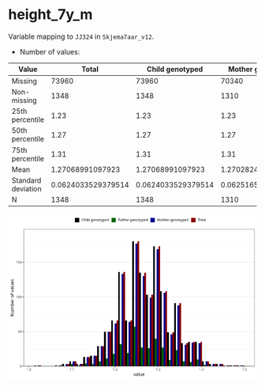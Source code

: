 # height_7y_m
Variable mapping to `JJ324` in `Skjema7aar_v12`.
- Number of values:

| Value | Total | Child genotyped | Mother genotyped | Father genotyped |
| ----- | ----- | --------------- | ---------------- | ---------------- |
| Missing | 73960 | 73960 | 70340 | 49752 |
| Non-missing | 1348 | 1348 | 1310 | 332 |
| 25th percentile | 1.23 | 1.23 | 1.23 | 1.23 |
| 50th percentile | 1.27 | 1.27 | 1.27 | 1.26 |
| 75th percentile | 1.31 | 1.31 | 1.31 | 1.31 |
| Mean | 1.27068991097923 | 1.27068991097923 | 1.27028244274809 | 1.26734939759036 |
| Standard deviation | 0.0624033529379514 | 0.0624033529379514 | 0.0625165860112015 | 0.059986591399014 |
| N | 1348 | 1348 | 1310 | 332 |



![](height_7y_m_n.png)




